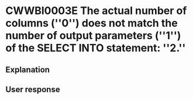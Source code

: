 # CWWBI0003E The actual number of columns (''0'') does not match the number of output parameters (''1'') of the SELECT INTO statement: ''2.''

## Explanation

## User response